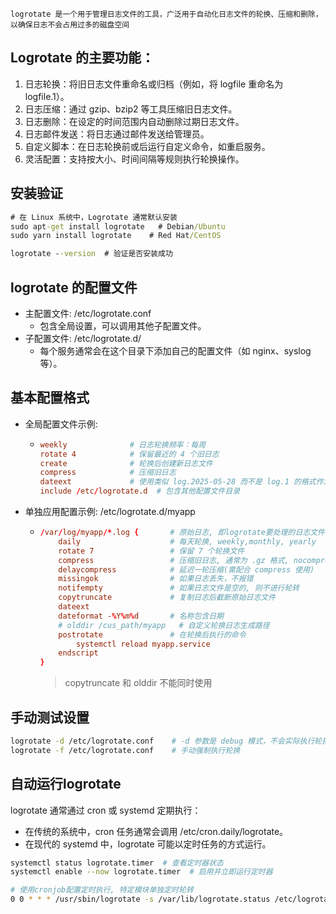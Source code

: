 `logrotate 是一个用于管理日志文件的工具，广泛用于自动化日志文件的轮换、压缩和删除，以确保日志不会占用过多的磁盘空间`
## Logrotate 的主要功能：
  1. 日志轮换：将旧日志文件重命名或归档（例如，将 logfile 重命名为 logfile.1）。
  2. 日志压缩：通过 gzip、bzip2 等工具压缩旧日志文件。
  3. 日志删除：在设定的时间范围内自动删除过期日志文件。
  4. 日志邮件发送：将日志通过邮件发送给管理员。
  5. 自定义脚本：在日志轮换前或后运行自定义命令，如重启服务。
  6. 灵活配置：支持按大小、时间间隔等规则执行轮换操作。

## 安装验证

```cmd
# 在 Linux 系统中，Logrotate 通常默认安装
sudo apt-get install logrotate   # Debian/Ubuntu
sudo yarn install logrotate    # Red Hat/CentOS

logrotate --version  # 验证是否安装成功
```

## logrotate 的配置文件
- 主配置文件: /etc/logrotate.conf
  - 包含全局设置，可以调用其他子配置文件。
- 子配置文件: /etc/logrotate.d/
  - 每个服务通常会在这个目录下添加自己的配置文件（如 nginx、syslog 等）。
 
## 基本配置格式
- 全局配置文件示例:
  - ```conf
    weekly              # 日志轮换频率：每周
    rotate 4            # 保留最近的 4 个旧日志
    create              # 轮换后创建新日志文件
    compress            # 压缩旧日志
    dateext             # 使用类似 log.2025-05-28 而不是 log.1 的格式作为备份后缀
    include /etc/logrotate.d  # 包含其他配置文件目录
    ```
- 单独应用配置示例: /etc/logrotate.d/myapp
  - ```conf
    /var/log/myapp/*.log {       # 原始日志, 即logrotate要处理的日志文件
        daily                    # 每天轮换, weekly,monthly, yearly
        rotate 7                 # 保留 7 个轮换文件
        compress                 # 压缩旧日志, 通常为 .gz 格式, nocompress(不压缩旧日志)
        delaycompress            # 延迟一轮压缩(需配合 compress 使用)
        missingok                # 如果日志丢失，不报错
        notifempty               # 如果日志文件是空的, 则不进行轮转
        copytruncate             # 复制日志后截断原始日志文件
        dateext
        dateformat -%Y%m%d       # 名称包含日期
        # olddir /cus_path/myapp   # 自定义轮换日志生成路径
        postrotate               # 在轮换后执行的命令
            systemctl reload myapp.service
        endscript
    }
    ```
    > copytruncate 和 olddir 不能同时使用

## 手动测试设置
```bash
logrotate -d /etc/logrotate.conf    # -d 参数是 debug 模式，不会实际执行轮换
logrotate -f /etc/logrotate.conf    # 手动强制执行轮换
```

## 自动运行logrotate
logrotate 通常通过 cron 或 systemd 定期执行：
- 在传统的系统中，cron 任务通常会调用 /etc/cron.daily/logrotate。
- 在现代的 systemd 中，logrotate 可能以定时任务的方式运行。
```bash
systemctl status logrotate.timer  # 查看定时器状态
systemctl enable --now logrotate.timer  # 启用并立即运行定时器

# 使用cronjob配置定时执行, 特定模块单独定时轮转
0 0 * * * /usr/sbin/logrotate -s /var/lib/logrotate.status /etc/logrotate.d/myapp
```
